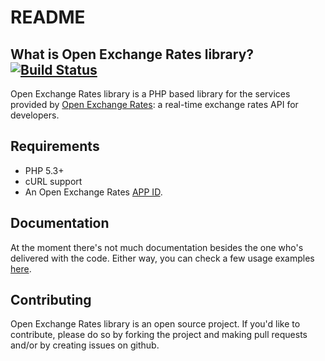 README
======

What is Open Exchange Rates library? [![Build Status](https://travis-ci.org/jcsmorais/open-exchange-rates-lib.png?branch=master)](https://travis-ci.org/jcsmorais/open-exchange-rates-lib)
----------------------------------
Open Exchange Rates library is a PHP based library for the services provided by [Open Exchange Rates](http://openexchangerates.org): a real-time exchange rates API for developers.


Requirements
------------
* PHP 5.3+
* cURL support
* An Open Exchange Rates [APP ID](https://openexchangerates.org/signup).


Documentation
-------------
At the moment there's not much documentation besides the one who's delivered with the code. Either way, you can check a few usage examples [here](https://github.com/jcsmorais/open-exchange-rates-lib/wiki/Usage).


Contributing
------------
Open Exchange Rates library is an open source project. If you'd like to contribute, please do so by forking the project and making pull requests and/or by creating issues on github.
